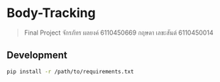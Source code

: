 # Body-Tracking
> Final Project
> จักรภัทร ผลยงค์ 6110450669
> กฤษดา เลขะสันต์ 6110450014

## Development
```bash
pip install -r /path/to/requirements.txt
```